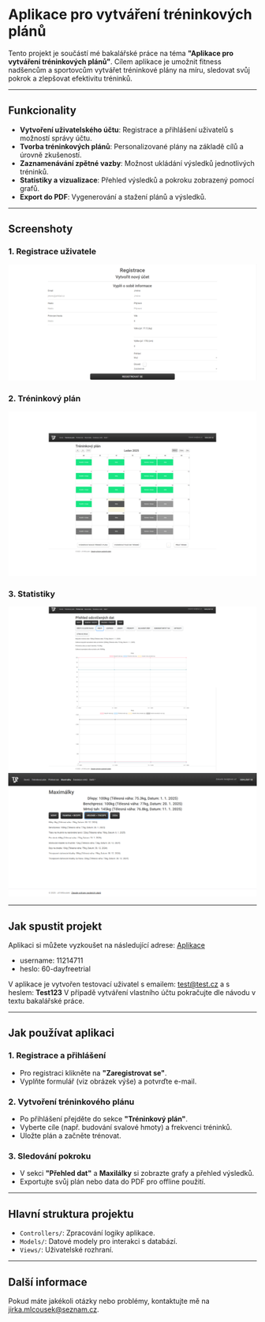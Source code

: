 # Aplikace pro vytváření tréninkových plánů

Tento projekt je součástí mé bakalářské práce na téma **"Aplikace pro vytváření tréninkových plánů"**. Cílem aplikace je umožnit fitness nadšencům a sportovcům vytvářet tréninkové plány na míru, sledovat svůj pokrok a zlepšovat efektivitu tréninků.

---

## Funkcionality

- **Vytvoření uživatelského účtu**: Registrace a přihlášení uživatelů s možností správy účtu.
- **Tvorba tréninkových plánů**: Personalizované plány na základě cílů a úrovně zkušeností.
- **Zaznamenávání zpětné vazby**: Možnost ukládání výsledků jednotlivých tréninků.
- **Statistiky a vizualizace**: Přehled výsledků a pokroku zobrazený pomocí grafů.
- **Export do PDF**: Vygenerování a stažení plánů a výsledků.

---

## Screenshoty

### 1. Registrace uživatele
![Registrace](./Screenshots/registrace.png)

### 2. Tréninkový plán
![Tréninkový plán](./Screenshots/plan.png)

### 3. Statistiky
![Statistiky](./Screenshots/prehled.png)
![Statistiky](./Screenshots/maximalky.png)

---

## Jak spustit projekt

Aplikaci si můžete vyzkoušet na následující adrese: [Aplikace](http://tpwebapp1-001-site1.mtempurl.com/)
- username: 11214711
- heslo: 60-dayfreetrial

V aplikace je vytvořen testovací uživatel s emailem: test@test.cz a s heslem: **Test123**
V případě vytváření vlastního účtu pokračujte dle návodu v textu bakalářské práce. 

---

## Jak používat aplikaci

### 1. Registrace a přihlášení
- Pro registraci klikněte na **"Zaregistrovat se"**.
- Vyplňte formulář (viz obrázek výše) a potvrďte e-mail.

### 2. Vytvoření tréninkového plánu
- Po přihlášení přejděte do sekce **"Tréninkový plán"**.
- Vyberte cíle (např. budování svalové hmoty) a frekvenci tréninků.
- Uložte plán a začněte trénovat.

### 3. Sledování pokroku
- V sekci **"Přehled dat"** a **Maxilálky** si zobrazte grafy a přehled výsledků.
- Exportujte svůj plán nebo data do PDF pro offline použití.

---

## Hlavní struktura projektu

- `Controllers/`: Zpracování logiky aplikace.
- `Models/`: Datové modely pro interakci s databází.
- `Views/`: Uživatelské rozhraní.

---

## Další informace

Pokud máte jakékoli otázky nebo problémy, kontaktujte mě na [jirka.mlcousek@seznam.cz](mailto:jirka.mlcousek@seznam.cz).
